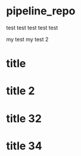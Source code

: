 # pipeline_repo

test
test
test
test
test

my test
my test 2

# title

# title 2

# title 32

# title 34